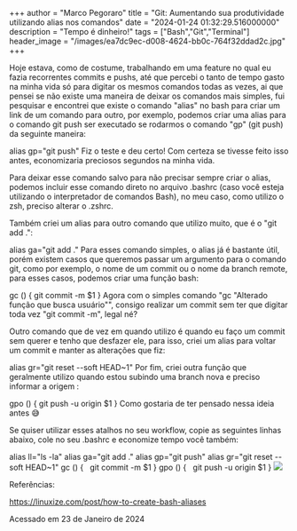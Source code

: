 +++
  author = "Marco Pegoraro"
  title = "Git: Aumentando sua produtividade utilizando alias nos comandos"
  date = "2024-01-24 01:32:29.516000000"
  description = "Tempo é dinheiro!"
  tags = ["Bash","Git","Terminal"] 
  header_image = "/images/ea7dc9ec-d008-4624-bb0c-764f32ddad2c.jpg"
+++
  
Hoje estava, como de costume, trabalhando em uma feature no qual eu fazia recorrentes commits e pushs, até que percebi o tanto de tempo gasto na minha vida só para digitar os mesmos comandos todas as vezes, ai que pensei se não existe uma maneira de deixar os comandos mais simples, fui pesquisar e encontrei que existe o comando "alias" no bash para criar um link de um comando para outro, por exemplo, podemos criar uma alias para o comando git push ser executado se rodarmos o comando "gp" (git push) da seguinte maneira:

alias gp="git push"
Fiz o teste e deu certo! Com certeza se tivesse feito isso antes, economizaria preciosos segundos na minha vida.

Para deixar esse comando salvo para não precisar sempre criar o alias, podemos incluir esse comando direto no arquivo .bashrc (caso você esteja utilizando o interpretador de comandos Bash), no meu caso, como utilizo o zsh, preciso alterar o .zshrc.

Também criei um alias para outro comando que utilizo muito, que é o "git add .":

alias ga="git add ."
Para esses comando simples, o alias já é bastante útil, porém existem casos que queremos passar um argumento para o comando git, como por exemplo, o nome de um commit ou o nome da branch remote, para esses casos, podemos criar uma função bash:

gc () 
{
  git commit -m $1
}
Agora com o simples comando "gc "Alterado função que busca usuário"", consigo realizar um commit sem ter que digitar toda vez "git commit -m", legal né?

Outro comando que de vez em quando utilizo é quando eu faço um commit sem querer e tenho que desfazer ele, para isso, criei um alias para voltar um commit e manter as alterações que fiz:

alias gr="git reset --soft HEAD~1"
Por fim, criei outra função que geralmente utilizo quando estou subindo uma branch nova e preciso informar a origem :

gpo () 
{
  git push -u origin $1
}
Como gostaria de ter pensado nessa ideia antes 😅

Se quiser utilizar esses atalhos no seu workflow, copie as seguintes linhas abaixo, cole no seu .bashrc e economize tempo você também:

alias ll="ls -la"
alias ga="git add ."
alias gp="git push"
alias gr="git reset --soft HEAD~1"
gc ()
{
  git commit -m $1
}
gpo ()
{
  git push -u origin $1
}
![](/images/ea7dc9ec-d008-4624-bb0c-764f32ddad2c.jpg)

Referências:

https://linuxize.com/post/how-to-create-bash-aliases

Acessado em 23 de Janeiro de 2024